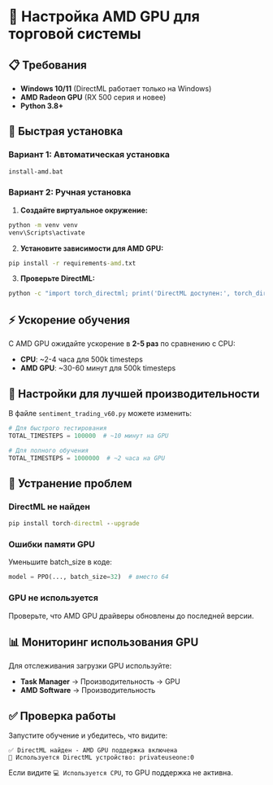# 🎯 Настройка AMD GPU для торговой системы

## 📋 Требования
- **Windows 10/11** (DirectML работает только на Windows)
- **AMD Radeon GPU** (RX 500 серия и новее)
- **Python 3.8+**

## 🚀 Быстрая установка

### Вариант 1: Автоматическая установка
```cmd
install-amd.bat
```

### Вариант 2: Ручная установка
1. **Создайте виртуальное окружение:**
```cmd
python -m venv venv
venv\Scripts\activate
```

2. **Установите зависимости для AMD GPU:**
```cmd
pip install -r requirements-amd.txt
```

3. **Проверьте DirectML:**
```cmd
python -c "import torch_directml; print('DirectML доступен:', torch_directml.device())"
```

## ⚡ Ускорение обучения

С AMD GPU ожидайте ускорение в **2-5 раз** по сравнению с CPU:
- **CPU**: ~2-4 часа для 500k timesteps
- **AMD GPU**: ~30-60 минут для 500k timesteps

## 🔧 Настройки для лучшей производительности

В файле `sentiment_trading_v60.py` можете изменить:

```python
# Для быстрого тестирования
TOTAL_TIMESTEPS = 100000  # ~10 минут на GPU

# Для полного обучения  
TOTAL_TIMESTEPS = 1000000  # ~2 часа на GPU
```

## 🚨 Устранение проблем

### DirectML не найден
```cmd
pip install torch-directml --upgrade
```

### Ошибки памяти GPU
Уменьшите batch_size в коде:
```python
model = PPO(..., batch_size=32)  # вместо 64
```

### GPU не используется
Проверьте, что AMD GPU драйверы обновлены до последней версии.

## 📊 Мониторинг использования GPU

Для отслеживания загрузки GPU используйте:
- **Task Manager** → Производительность → GPU
- **AMD Software** → Производительность

## ✅ Проверка работы

Запустите обучение и убедитесь, что видите:
```
✅ DirectML найден - AMD GPU поддержка включена
🚀 Используется DirectML устройство: privateuseone:0
```

Если видите `💻 Используется CPU`, то GPU поддержка не активна. 